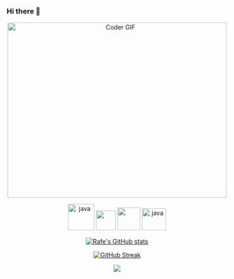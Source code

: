 ### Hi there 👋

<p align="center">

  <img src="https://camo.githubusercontent.com/2309797487e5e969659a3b545c96151807b04120a9cc2985f632ec94ba00c9f3/68747470733a2f2f6d656469612e67697068792e636f6d2f6d656469612f53576f536b4e36447854737a71494b4571762f67697068792e676966" alt="Coder GIF" width="500" height="400">
  

<p align="center">
      <img src="https://www.vectorlogo.zone/logos/java/java-icon.svg" alt="java" width="60" height="60"/>
      <img src="https://upload.wikimedia.org/wikipedia/commons/d/d5/Selenium_Logo.png" height="45"></a></code>
      <img src="https://upload.wikimedia.org/wikipedia/commons/9/95/Font_Awesome_5_brands_github.svg" height="52"></a></code>
      <img src="https://www.vectorlogo.zone/logos/git-scm/git-scm-icon.svg" alt="java" width="55" height="50"/>







<div align="center">





[![Rafe's GitHub stats](https://github-readme-stats.vercel.app/api?username=TheHatipoglu&show_icons=true&theme=radical)
](https://github.com/anuraghazra/github-readme-stats)


[![GitHub Streak](https://github-readme-streak-stats.herokuapp.com/?user=TheHatipoglu&theme=highcontrast)](https://git.io/streak-stats)
  
 <img src="https://github-readme-stats.vercel.app/api/top-langs/?username=TheHatipoglu&layout=compact&langs_count-16&theme=dracula"/>




</div>
